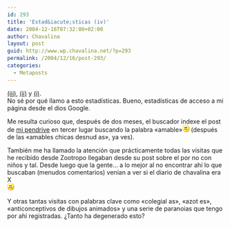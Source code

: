 ```yaml
---
id: 293
title: 'Estad&iacute;sticas (iv)'
date: 2004-12-16T07:32:00+02:00
author: Chavalina
layout: post
guid: http://www.wp.chavalina.net/?p=293
permalink: /2004/12/16/post-293/
categories:
  - Metaposts
---
```

<a href="http://www.chavalina.net/comentar.php?idpost=162&#038;q=estad" target="_blank">(iii)</a>, <a href="http://www.chavalina.net/comentar.php?idpost=97&#038;q=" target="_blank">(ii)</a> y <a href="http://www.chavalina.net/comentar.php?idpost=83&#038;q=estad&iacute;sticas" target="_blank">(i)</a>.  
No s&eacute; por qu&eacute; llamo a esto estad&iacute;sticas. Bueno, estad&iacute;sticas de acceso a mi p&aacute;gina desde el dios Google.

Me resulta curioso que, despu&eacute;s de dos meses, el buscador indexe el post de <a href="http://www.chavalina.net/comentar.php?idpost=238&#038;q=" target="_blank">mi pendrive</a> en tercer lugar buscando la palabra «amable»![emo](/imagenes/emoticonos/confuso.gif) (despu&eacute;s de las «amables chicas desnud as», ya ves).

Tambi&eacute;n me ha llamado la atenci&oacute;n que pr&aacute;cticamente todas las visitas que he recibido desde Zootropo llegaban desde su post sobre el por no con ni&ntilde;os y tal. Desde luego que la gente&#8230; a lo mejor al no encontrar ah&iacute; lo que buscaban (menudos comentarios) ven&iacute;an a ver si el diario de chavalina era X  
![asqueado](/imagenes/emoticonos/asqueado.gif) 

Y otras tantas visitas con palabras clave como «colegial as», «azot es», «anticonceptivos de dibujos animados» y una serie de paranoias que tengo por ah&iacute; registradas. &iquest;Tanto ha degenerado esto?